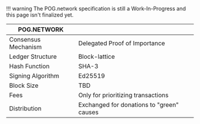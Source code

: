 <!-- prettier-ignore -->
!!! warning
    The POG.network specification is still a Work-In-Progress and this page isn't finalized yet.

| POG.NETWORK         |                                           |
| ------------------- | ----------------------------------------- |
| Consensus Mechanism | Delegated Proof of Importance             |
| Ledger Structure    | Block-lattice                             |
| Hash Function       | SHA-3                                     |
| Signing Algorithm   | Ed25519                                   |
| Block Size          | TBD                                       |
| Fees                | Only for prioritizing transactions        |
| Distribution        | Exchanged for donations to "green" causes |
